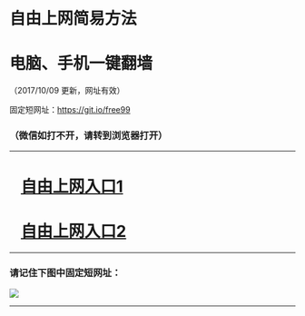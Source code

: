﻿# 自由上网简易方法

# 电脑、手机一键翻墙

（2017/10/09 更新，网址有效）

固定短网址：https://git.io/free99

### （微信如打不开，请转到浏览器打开）


***





# &nbsp;&nbsp; <a href="http://ft255130037.fwq-tz-1001.info/fwqtz01.html?t=100900117465 " target="_blank">自由上网入口1</a>
# &nbsp;&nbsp; <a href="http://ft560511193.fwq-tz-1002.info/fwqtz02.html?t=100900115612 " target="_blank">自由上网入口2</a>
***

### 请记住下图中固定短网址：

<img src="https://s3-us-west-2.amazonaws.com/fwq-1001/yjfq-20170905okok.png" /> 


***

